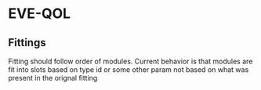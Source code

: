 # EVE-QOL

## Fittings
  Fitting should follow order of modules. Current behavior is that modules are fit into slots based on type id or some other param not based on what was present in the orignal fitting
